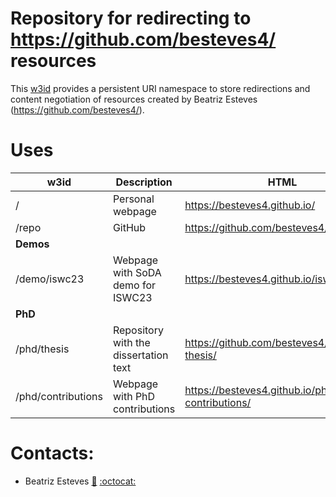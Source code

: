 # Repository for redirecting to https://github.com/besteves4/ resources

This [w3id](https://w3id.org/people/besteves/) provides a persistent URI namespace to store redirections and content negotiation of resources created by Beatriz Esteves (https://github.com/besteves4/).

# Uses

| w3id               | Description                           | HTML                                           |
|--------------------|---------------------------------------|------------------------------------------------|
| /                  | Personal webpage                      | https://besteves4.github.io/                   |
| /repo              | GitHub                                | https://github.com/besteves4/                  |
| **Demos**          |                                       |                                                |
| /demo/iswc23       | Webpage with SoDA demo for ISWC23     | https://besteves4.github.io/iswc23demo/        |
| **PhD**            |                                       |                                                |
| /phd/thesis        | Repository with the dissertation text | https://github.com/besteves4/phd-thesis/       |
| /phd/contributions | Webpage with PhD contributions        | https://besteves4.github.io/phd-contributions/ |

# Contacts:
- Beatriz Esteves [:email:](mailto:beatriz.gesteves@upm.es) [:octocat:](https://github.com/besteves4)